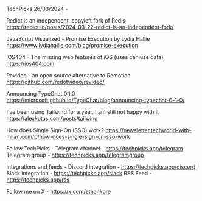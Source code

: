 TechPicks 26/03/2024 -

Redict is an independent, copyleft fork of Redis
https://redict.io/posts/2024-03-22-redict-is-an-independent-fork/

JavaScript Visualized - Promise Execution by Lydia Hallie
https://www.lydiahallie.com/blog/promise-execution

iOS404 - The missing web features of iOS (uses caniuse data)
https://ios404.com

Revideo - an open source alternative to Remotion
https://github.com/redotvideo/revideo/

Announcing TypeChat 0.1.0
https://microsoft.github.io/TypeChat/blog/announcing-typechat-0-1-0/

I've been using Tailwind for a year. I am still not happy with it
https://alexkutas.com/posts/tailwind

How does Single Sign-On (SSO) work?
https://newsletter.techworld-with-milan.com/p/how-does-single-sign-on-sso-work

Follow TechPicks -
Telegram channel - https://techpicks.app/telegram
Telegram group - https://techpicks.app/telegramgroup

Integrations and feeds -
Discord integration - https://techpicks.app/discord
Slack integration - https://techpicks.app/slack
RSS Feed - https://techpicks.app/rss

Follow me on X - https://x.com/ethankore